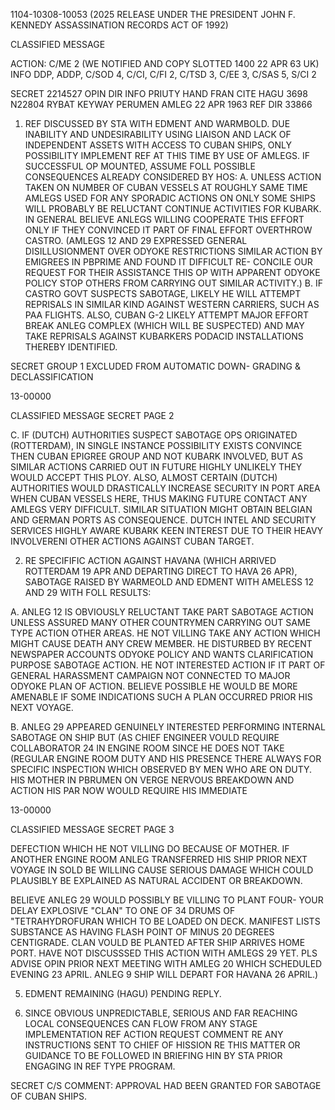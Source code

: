 1104-10308-10053 (2025 RELEASE UNDER THE PRESIDENT JOHN F. KENNEDY ASSASSINATION RECORDS ACT OF 1992)

CLASSIFIED MESSAGE

ACTION: C/ME 2 (WE NOTIFIED AND COPY SLOTTED 1400 22 APR 63 UK)
INFO DDP, ADDP, C/SOD 4, C/CI, C/FI 2, C/TSD 3, C/EE 3, C/SAS 5, S/CI 2

SECRET 2214527
OPIN DIR INFO PRIUTY HAND FRAN CITE HAGU 3698 N22804
RYBAT KEYWAY PERUMEN AMLEG
22 APR 1963
REF DIR 33866

1. REF DISCUSSED BY STA WITH EDMENT AND WARMBOLD. DUE INABILITY
AND UNDESIRABILITY USING LIAISON AND LACK OF INDEPENDENT ASSETS
WITH ACCESS TO CUBAN SHIPS, ONLY POSSIBILITY IMPLEMENT REF AT THIS
TIME BY USE OF AMLEGS. IF SUCCESSFUL OP MOUNTED, ASSUME FOLL
POSSIBLE CONSEQUENCES ALREADY CONSIDERED BY HOS:
A. UNLESS ACTION TAKEN ON NUMBER OF CUBAN VESSELS AT ROUGHLY
SAME TIME AMLEGS USED FOR ANY SPORADIC ACTIONS ON ONLY SOME SHIPS
WILL PROBABLY BE RELUCTANT CONTINUE ACTIVITIES FOR KUBARK. IN
GENERAL BELIEVE ANLEGS WILLING COOPERATE THIS EFFORT ONLY IF THEY
CONVINCED IT PART OF FINAL EFFORT OVERTHROW CASTRO. (AMLEGS
12 AND 29 EXPRESSED GENERAL DISILLUSIONMENT OVER ODYOKE RESTRICTIONS
SIMILAR ACTION BY EMIGREES IN PBPRIME AND FOUND IT DIFFICULT RE-
CONCILE OUR REQUEST FOR THEIR ASSISTANCE THIS OP WITH APPARENT
ODYOKE POLICY STOP OTHERS FROM CARRYING OUT SIMILAR ACTIVITY.)
B. IF CASTRO GOVT SUSPECTS SABOTAGE, LIKELY HE WILL ATTEMPT
REPRISALS IN SIMILAR KIND AGAINST WESTERN CARRIERS, SUCH AS PAA
FLIGHTS. ALSO, CUBAN G-2 LIKELY ATTEMPT MAJOR EFFORT BREAK ANLEG
COMPLEX (WHICH WILL BE SUSPECTED) AND MAY TAKE REPRISALS AGAINST KUBARKERS
PODACID INSTALLATIONS THEREBY IDENTIFIED.

SECRET
GROUP 1
EXCLUDED FROM AUTOMATIC DOWN-
GRADING & DECLASSIFICATION

13-00000

CLASSIFIED MESSAGE
SECRET
PAGE 2

C. IF (DUTCH) AUTHORITIES SUSPECT SABOTAGE OPS ORIGINATED (ROTTERDAM),
IN SINGLE INSTANCE POSSIBILITY EXISTS CONVINCE THEN CUBAN EPIGREE
GROUP AND NOT KUBARK INVOLVED, BUT AS SIMILAR ACTIONS CARRIED
OUT IN FUTURE HIGHLY UNLIKELY THEY WOULD ACCEPT THIS PLOY. ALSO,
ALMOST CERTAIN (DUTCH) AUTHORITIES WOULD DRASTICALLY INCREASE SECURITY
IN PORT AREA WHEN CUBAN VESSELS HERE, THUS MAKING FUTURE CONTACT
ANY AMLEGS VERY DIFFICULT. SIMILAR SITUATION MIGHT OBTAIN BELGIAN
AND GERMAN PORTS AS CONSEQUENCE. DUTCH INTEL AND SECURITY SERVICES
HIGHLY AWARE KUBARK KEEN INTEREST DUE TO THEIR HEAVY INVOLVERENI
OTHER ACTIONS AGAINST CUBAN TARGET.

2. RE SPECIFIFIC ACTION AGAINST HAVANA (WHICH ARRIVED ROTTERDAM
19 APR AND DEPARTING DIRECT TO HAVA 26 APR), SABOTAGE RAISED BY
WARMEOLD AND EDMENT WITH AMELESS 12 AND 29 WITH FOLL RESULTS:

A. ANLEG 12 IS OBVIOUSLY RELUCTANT TAKE PART SABOTAGE ACTION
UNLESS ASSURED MANY OTHER COUNTRYMEN CARRYING OUT SAME TYPE ACTION
OTHER AREAS. HE NOT VILLING TAKE ANY ACTION WHICH MIGHT CAUSE
DEATH ANY CREW MEMBER. HE DISTURBED BY RECENT NEWSPAPER ACCOUNTS
ODYOKE POLICY AND WANTS CLARIFICATION PURPOSE SABOTAGE ACTION.
HE NOT INTERESTED ACTION IF IT PART OF GENERAL HARASSMENT CAMPAIGN
NOT CONNECTED TO MAJOR ODYOKE PLAN OF ACTION. BELIEVE POSSIBLE
HE WOULD BE MORE AMENABLE IF SOME INDICATIONS SUCH A PLAN OCCURRED
PRIOR HIS NEXT VOYAGE.

B. ANLEG 29 APPEARED GENUINELY INTERESTED PERFORMING INTERNAL
SABOTAGE ON SHIP BUT (AS CHIEF ENGINEER VOULD REQUIRE COLLABORATOR
24
IN ENGINE ROOM SINCE HE DOES NOT TAKE (REGULAR ENGINE ROOM DUTY AND
HIS PRESENCE THERE ALWAYS FOR SPECIFIC INSPECTION WHICH OBSERVED
BY MEN WHO ARE ON DUTY. HIS MOTHER IN PBRUMEN ON VERGE NERVOUS
BREAKDOWN AND ACTION HIS PAR NOW WOULD REQUIRE HIS IMMEDIATE

13-00000

CLASSIFIED MESSAGE
SECRET
PAGE 3

DEFECTION WHICH HE NOT VILLING DO BECAUSE OF MOTHER. IF ANOTHER
ENGINE ROOM ANLEG TRANSFERRED HIS SHIP PRIOR NEXT VOYAGE IN SOLD
BE WILLING CAUSE SERIOUS DAMAGE WHICH COULD PLAUSIBLY BE EXPLAINED
AS NATURAL ACCIDENT OR BREAKDOWN.

BELIEVE ANLEG 29 WOULD POSSIBLY BE VILLING TO PLANT FOUR-
YOUR DELAY EXPLOSIVE "CLAN" TO ONE OF 34 DRUMS OF "TETRAHYDROFURAN
WHICH TO BE LOADED ON DECK. MANIFEST LISTS SUBSTANCE AS HAVING
FLASH POINT OF MINUS 20 DEGREES CENTIGRADE. CLAN VOULD BE PLANTED
AFTER SHIP ARRIVES HOME PORT. HAVE NOT DISCUSSSED THIS ACTION
WITH AMLEGS 29 YET. PLS ADVISE OPIN PRIOR NEXT MEETING WITH AMLEG
20 WHICH SCHEDULED EVENING 23 APRIL. ANLEG 9 SHIP WILL DEPART
FOR HAVANA 26 APRIL.)

5. EDMENT REMAINING (HAGU) PENDING REPLY.

6. SINCE OBVIOUS UNPREDICTABLE, SERIOUS AND FAR REACHING LOCAL
CONSEQUENCES CAN FLOW FROM ANY STAGE IMPLEMENTATION REF ACTION
REQUEST COMMENT RE ANY INSTRUCTIONS SENT TO CHIEF OF HISSION RE
THIS MATTER OR GUIDANCE TO BE FOLLOWED IN BRIEFING HIN BY STA PRIOR
ENGAGING IN REF TYPE PROGRAM.

SECRET
C/S COMMENT: APPROVAL HAD BEEN GRANTED FOR SABOTAGE OF CUBAN SHIPS.
